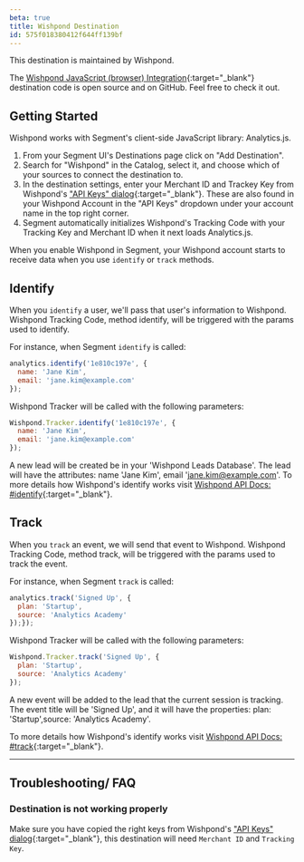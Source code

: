 ```yaml
---
beta: true
title: Wishpond Destination
id: 575f018380412f644ff139bf
---
```

This destination is maintained by Wishpond.

The [Wishpond JavaScript (browser) Integration](https://github.com/wishpond-dev/analytics.js-integration-wishpond){:target="_blank"} destination code is open source and on GitHub. Feel free to check it out.

## Getting Started

Wishpond works with Segment's client-side JavaScript library: Analytics.js.


1.  From your Segment UI's Destinations page click on "Add Destination".
2.  Search for "Wishpond" in the Catalog, select it, and choose which of your sources to connect the destination to.
3. In the destination settings, enter your Merchant ID and Trackey Key from Wishpond's ["API Keys" dialog](https://www.wishpond.com/central/welcome?api_keys=true){:target="_blank"}. These are also found in your Wishpond Account in the "API Keys" dropdown under your account name in the top right corner.
4. Segment automatically initializes Wishpond's Tracking Code with your Tracking Key and Merchant ID when it next loads Analytics.js.

When you enable Wishpond in Segment, your Wishpond account starts to receive data when you use `identify` or `track` methods.

## Identify

When you `identify` a user, we'll pass that user's information to Wishpond. Wishpond Tracking Code, method identify, will be triggered with the params used to identify.

For instance, when Segment `identify` is called:

```js
analytics.identify('1e810c197e', {
  name: 'Jane Kim',
  email: 'jane.kim@example.com'
});
```

Wishpond Tracker will be called with the following parameters:

```js
Wishpond.Tracker.identify('1e810c197e', {
  name: 'Jane Kim',
  email: 'jane.kim@example.com'
});
 ```

A new lead will be created be in your 'Wishpond Leads Database'. The lead will have the attributes: name 'Jane Kim', email 'jane.kim@example.com'.
To more details how Wishpond's identify works  visit [Wishpond API Docs: #identify](http://developers.wishpond.com/#identify){:target="_blank"}.

## Track

When you `track` an event, we will send that event to Wishpond. Wishpond Tracking Code, method track, will be triggered with the params used to track the event.

For instance, when Segment `track` is called:

```js
analytics.track('Signed Up', {
  plan: 'Startup',
  source: 'Analytics Academy'
});});
```

Wishpond Tracker will be called with the following parameters:

```js
Wishpond.Tracker.track('Signed Up', {
  plan: 'Startup',
  source: 'Analytics Academy'
});
 ```

A new event will be added to the lead that the current session is tracking. The event title will be 'Signed Up', and it will have the properties: plan: 'Startup',source: 'Analytics Academy'.

To more details how Wishpond's identify works  visit [Wishpond API Docs: #track](http://developers.wishpond.com/#tracking-events){:target="_blank"}.

- - -
## Troubleshooting/ FAQ

### Destination is not working properly

Make sure you have copied the right keys from Wishpond's ["API Keys" dialog](https://www.wishpond.com/central/welcome?api_keys=true){:target="_blank"}, this destination will need `Merchant ID` and `Tracking Key`.

[Analytics.js]: https://segment.com//docs/connections/sources/catalog/libraries/website/javascript/
[ci-link]: https://circleci.com/gh/segment-integrations/analytics.js-integration-wishpond
[ci-badge]: https://circleci.com/gh/segment-integrations/analytics.js-integration-wishpond.svg?style=svg
